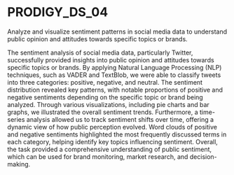 # PRODIGY_DS_04
Analyze and visualize sentiment patterns in social media data to understand public opinion and attitudes towards specific topics or brands.

The sentiment analysis of social media data, particularly Twitter, successfully provided insights into public opinion and attitudes towards specific topics or brands. By applying Natural Language Processing (NLP) techniques, such as VADER and TextBlob, we were able to classify tweets into three categories: positive, negative, and neutral. The sentiment distribution revealed key patterns, with notable proportions of positive and negative sentiments depending on the specific topic or brand being analyzed. Through various visualizations, including pie charts and bar graphs, we illustrated the overall sentiment trends. Furthermore, a time-series analysis allowed us to track sentiment shifts over time, offering a dynamic view of how public perception evolved. Word clouds of positive and negative sentiments highlighted the most frequently discussed terms in each category, helping identify key topics influencing sentiment. Overall, the task provided a comprehensive understanding of public sentiment, which can be used for brand monitoring, market research, and decision-making.
